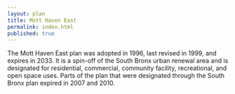 ```yaml
---
layout: plan
title: Mott Haven East
permalink: index.html
published: true
---
```


The Mott Haven East plan was adopted in 1996, last revised in 1999, and expires in 2033. It is a spin-off of the South Bronx urban renewal area and is designated for residential, commercial, community facility, recreational, and open space uses. Parts of the plan that were designated through the South Bronx plan expired in 2007 and 2010.
